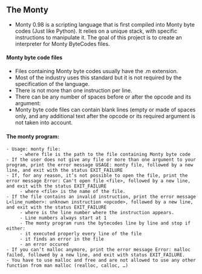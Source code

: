 ## The Monty

- Monty 0.98 is a scripting language that is first compiled into Monty byte codes (Just like Python). It relies on a unique stack, with specific instructions to manipulate it. The goal of this project is to create an interpreter for Monty ByteCodes files.

#### Monty byte code files

* Files containing Monty byte codes usually have the .m extension.
* Most of the industry uses this standard but it is not required by the specification of the language. 
* There is not more than one instruction per line. 
* There can be any number of spaces before or after the opcode and its argument:
* Monty byte code files can contain blank lines (empty or made of spaces only, and any additional text after the opcode or its required argument is not taken into account.

#### The monty program:
		
	- Usage: monty file:
         - where file is the path to the file containing Monty byte code
	- If the user does not give any file or more than one argument to your program, print the error message USAGE: monty file, followed by a new line, and exit with the status EXIT_FAILURE
	- If, for any reason, it’s not possible to open the file, print the error message Error: Can't open file <file>, followed by a new line, and exit with the status EXIT_FAILURE
		 - where <file> is the name of the file.
	- If the file contains an invalid instruction, print the error message L<line_number>: unknown instruction <opcode>, followed by a new line, and exit with the status EXIT_FAILURE
		 - where is the line number where the instruction appears.
         - Line numbers always start at 1
		 - The monty program runs the bytecodes line by line and stop if either:
		 - it executed properly every line of the file
		 - it finds an error in the file
		 - an error occured
	- If you can’t malloc anymore, print the error message Error: malloc failed, followed by a new line, and exit with status EXIT_FAILURE.
    - You have to use malloc and free and are not allowed to use any other function from man malloc (realloc, calloc, …)
